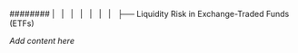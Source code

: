 ######## |   |   |   |   |   |   |   ├── Liquidity Risk in Exchange-Traded Funds (ETFs)

*Add content here*